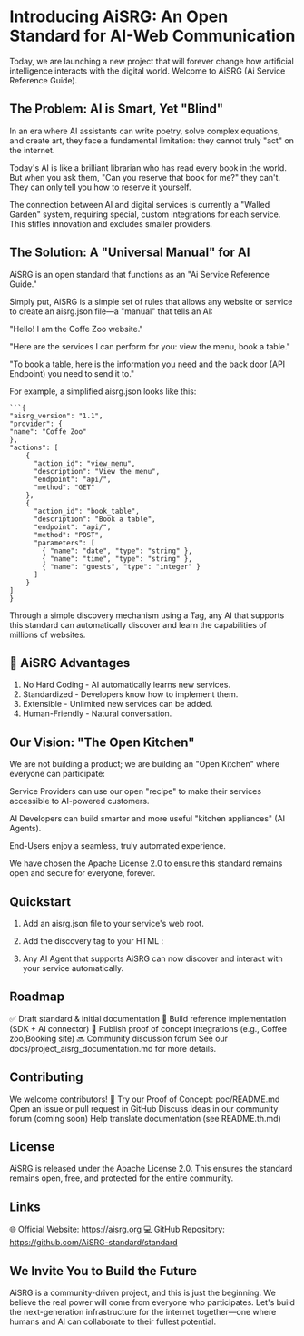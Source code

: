 # Introducing AiSRG: An Open Standard for AI-Web Communication

Today, we are launching a new project that will forever change how artificial intelligence interacts with the digital world. Welcome to AiSRG (Ai Service Reference Guide).

## The Problem: AI is Smart, Yet "Blind"

In an era where AI assistants can write poetry, solve complex equations, and create art, they face a fundamental limitation: they cannot truly "act" on the internet.

Today's AI is like a brilliant librarian who has read every book in the world. But when you ask them, "Can you reserve that book for me?" they can't. They can only tell you how to reserve it yourself.

The connection between AI and digital services is currently a "Walled Garden" system, requiring special, custom integrations for each service. This stifles innovation and excludes smaller providers.

## The Solution: A "Universal Manual" for AI

AiSRG is an open standard that functions as an "Ai Service Reference Guide."

Simply put, AiSRG is a simple set of rules that allows any website or service to create an aisrg.json file—a "manual" that tells an AI:

"Hello! I am the Coffe Zoo website."

"Here are the services I can perform for you: view the menu, book a table."

"To book a table, here is the information you need and the back door (API Endpoint) you need to send it to."

For example, a simplified aisrg.json looks like this:

    ```{
    "aisrg_version": "1.1",
    "provider": {
    "name": "Coffe Zoo"
    },
    "actions": [
        {
          "action_id": "view_menu",
          "description": "View the menu",
          "endpoint": "api/",
          "method": "GET"
        },
        {
          "action_id": "book_table",
          "description": "Book a table",
          "endpoint": "api/",
          "method": "POST",
          "parameters": [
            { "name": "date", "type": "string" },
            { "name": "time", "type": "string" },
            { "name": "guests", "type": "integer" }
          ]
        }
    ]
    }

Through a simple discovery mechanism using a <meta> Tag, any AI that supports this standard can automatically discover and learn the capabilities of millions of websites.

## 🎯 AiSRG Advantages
1. No Hard Coding - AI automatically learns new services.
2. Standardized - Developers know how to implement them.
3. Extensible - Unlimited new services can be added.
4. Human-Friendly - Natural conversation.

## Our Vision: "The Open Kitchen"

We are not building a product; we are building an "Open Kitchen" where everyone can participate:

Service Providers can use our open "recipe" to make their services accessible to AI-powered customers.

AI Developers can build smarter and more useful "kitchen appliances" (AI Agents).

End-Users enjoy a seamless, truly automated experience.

We have chosen the Apache License 2.0 to ensure this standard remains open and secure for everyone, forever.

## Quickstart
1. Add an aisrg.json file to your service's web root.
2. Add the discovery <meta> tag to your HTML <head>:

    <meta name="aisrg:location" content="/aisrg.json">

3. Any AI Agent that supports AiSRG can now discover and interact with your service automatically.


## Roadmap
✅ Draft standard & initial documentation
🔄 Build reference implementation (SDK + AI connector)
🔄 Publish proof of concept integrations (e.g., Coffee zoo,Booking site)
🔜 Community discussion forum
See our docs/project_aisrg_documentation.md for more details.

## Contributing
We welcome contributors! 🚀
Try our Proof of Concept: poc/README.md
Open an issue or pull request in GitHub
Discuss ideas in our community forum (coming soon)
Help translate documentation (see README.th.md)


## License
AiSRG is released under the Apache License 2.0.
This ensures the standard remains open, free, and protected for the entire community.

## Links
🌐 Official Website: https://aisrg.org
💻 GitHub Repository: https://github.com/AiSRG-standard/standard

## We Invite You to Build the Future

AiSRG is a community-driven project, and this is just the beginning. We believe the real power will come from everyone who participates.
Let's build the next-generation infrastructure for the internet together—one where humans and AI can collaborate to their fullest potential.
